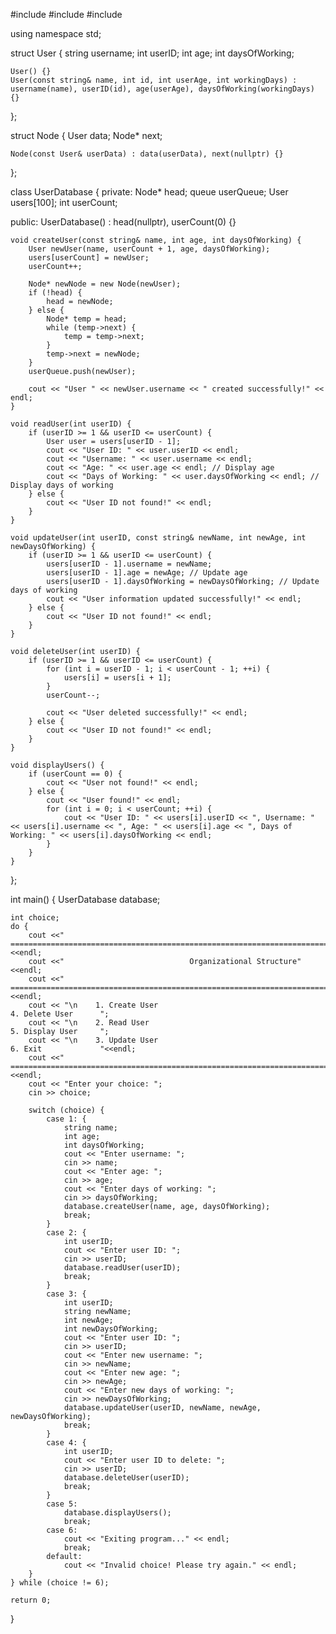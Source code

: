 #include <iostream>
#include <string>
#include <queue>

using namespace std;

struct User {
    string username;
    int userID;
    int age;
    int daysOfWorking; 

    User() {}
    User(const string& name, int id, int userAge, int workingDays) : username(name), userID(id), age(userAge), daysOfWorking(workingDays) {}
};

struct Node {
    User data;
    Node* next;

    Node(const User& userData) : data(userData), next(nullptr) {}
};

class UserDatabase {
private:
    Node* head;
    queue<User> userQueue;
    User users[100];
    int userCount;

public:
    UserDatabase() : head(nullptr), userCount(0) {}

    void createUser(const string& name, int age, int daysOfWorking) {
        User newUser(name, userCount + 1, age, daysOfWorking);
        users[userCount] = newUser;
        userCount++;

        Node* newNode = new Node(newUser);
        if (!head) {
            head = newNode;
        } else {
            Node* temp = head;
            while (temp->next) {
                temp = temp->next;
            }
            temp->next = newNode;
        }
        userQueue.push(newUser);

        cout << "User " << newUser.username << " created successfully!" << endl;
    }

    void readUser(int userID) {
        if (userID >= 1 && userID <= userCount) {
            User user = users[userID - 1];
            cout << "User ID: " << user.userID << endl;
            cout << "Username: " << user.username << endl;
            cout << "Age: " << user.age << endl; // Display age
            cout << "Days of Working: " << user.daysOfWorking << endl; // Display days of working
        } else {
            cout << "User ID not found!" << endl;
        }
    }

    void updateUser(int userID, const string& newName, int newAge, int newDaysOfWorking) {
        if (userID >= 1 && userID <= userCount) {
            users[userID - 1].username = newName;
            users[userID - 1].age = newAge; // Update age
            users[userID - 1].daysOfWorking = newDaysOfWorking; // Update days of working
            cout << "User information updated successfully!" << endl;
        } else {
            cout << "User ID not found!" << endl;
        }
    }

    void deleteUser(int userID) {
        if (userID >= 1 && userID <= userCount) {
            for (int i = userID - 1; i < userCount - 1; ++i) {
                users[i] = users[i + 1];
            }
            userCount--;

            cout << "User deleted successfully!" << endl;
        } else {
            cout << "User ID not found!" << endl;
        }
    }

    void displayUsers() {
        if (userCount == 0) {
            cout << "User not found!" << endl;
        } else {
            cout << "User found!" << endl;
            for (int i = 0; i < userCount; ++i) {
                cout << "User ID: " << users[i].userID << ", Username: " << users[i].username << ", Age: " << users[i].age << ", Days of Working: " << users[i].daysOfWorking << endl;
            }
        }
    }
};

int main() {
    UserDatabase database;

    int choice;
    do {
        cout <<"  ============================================================================"<<endl;
        cout <<"                            Organizational Structure"                          <<endl;
        cout <<"  ============================================================================"<<endl;
        cout << "\n    1. Create User                                      4. Delete User      ";
        cout << "\n    2. Read User                                        5. Display User     ";
        cout << "\n    3. Update User                                      6. Exit             "<<endl;
        cout <<"  ============================================================================"<<endl;
        cout << "Enter your choice: ";
        cin >> choice;

        switch (choice) {
            case 1: {
                string name;
                int age;
                int daysOfWorking;
                cout << "Enter username: ";
                cin >> name;
                cout << "Enter age: ";
                cin >> age;
                cout << "Enter days of working: ";
                cin >> daysOfWorking;
                database.createUser(name, age, daysOfWorking);
                break;
            }
            case 2: {
                int userID;
                cout << "Enter user ID: ";
                cin >> userID;
                database.readUser(userID);
                break;
            }
            case 3: {
                int userID;
                string newName;
                int newAge;
                int newDaysOfWorking;
                cout << "Enter user ID: ";
                cin >> userID;
                cout << "Enter new username: ";
                cin >> newName;
                cout << "Enter new age: ";
                cin >> newAge;
                cout << "Enter new days of working: ";
                cin >> newDaysOfWorking;
                database.updateUser(userID, newName, newAge, newDaysOfWorking);
                break;
            }
            case 4: {
                int userID;
                cout << "Enter user ID to delete: ";
                cin >> userID;
                database.deleteUser(userID);
                break;
            }
            case 5:
                database.displayUsers();
                break;
            case 6:
                cout << "Exiting program..." << endl;
                break;
            default:
                cout << "Invalid choice! Please try again." << endl;
        }
    } while (choice != 6);

    return 0;
}
